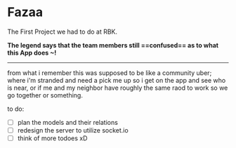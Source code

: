 # Fazaa

The First Project we had to do at RBK.

**The legend says that the team members still ==confused== as to what this App does ~!**

--- 
from what i remember this was supposed to be like a community uber; where i'm stranded and need a pick me up so i get on the app and see who is near, or if me and my neighbor have roughly the same raod to work so we go together or something. 

to do: 
- [ ] plan the models and their relations  
- [ ] redesign the server to utilize socket.io
- [ ] think of more todoes xD
